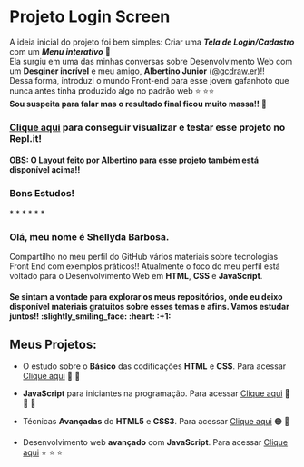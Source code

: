 # Projeto Login Screen

A ideia inicial do projeto foi bem simples: Criar uma <b>*Tela de Login/Cadastro*</b> com um <b>*Menu interativo*</b> :yellow_heart: 
</br>
Ela surgiu em uma das minhas conversas sobre Desenvolvimento Web com um <b>Desginer incrível</b> e meu amigo, <b>Albertino Junior</b> (<a href="https://instagram.com/gcdraw.er?igshid=1e2ncl0gfttlv">@gcdraw.er</a>)!! 
</br>
Dessa forma, introduzi o mundo Front-end para esse jovem gafanhoto que nunca antes tinha produzido algo no padrão web :star: :star::star:
</br>
<b>Sou suspeita para falar mas o resultado final ficou muito massa!! :slightly_smiling_face:</b>


<h3><a href="https://repl.it/talk/share/Uma-Tela-de-Login-Menu-interativo/60357">Clique aqui</a> para conseguir visualizar e testar esse projeto no Repl.it!</h3>

<h4>OBS: O Layout feito por Albertino para esse projeto também está disponível acima!!</h4>

<h3>Bons Estudos!</h3>
*
*
*
*
*
*
<h3>Olá, meu nome é Shellyda Barbosa.</h3> 
Compartilho no meu perfil do GitHub vários materiais sobre tecnologias Front End com exemplos práticos!!
Atualmente o foco do meu perfil está voltado para o Desenvolvimento Web em <b>HTML</b>, <b>CSS</b> e <b>JavaScript</b>.  
<h4>Se sintam a vontade para explorar os meus repositórios, onde eu deixo disponível materiais gratuitos sobre esses temas e afins. Vamos estudar juntos!! :slightly_smiling_face: :heart: :+1: </h4>

<h2>Meus Projetos:</h2>

- O estudo sobre o <b>Básico</b> das codificações <b>HTML</b> e <b>CSS</b>. Para acessar [Clique aqui](https://github.com/Shellyda/Basico-HTML-CSS)  :orange_heart:  :blue_heart: 

- <b>JavaScript</b> para iniciantes na programação. Para acessar [Clique aqui](https://github.com/Shellyda/Basico-JavaScript) :yellow_heart: :yellow_heart:  :yellow_heart: 

- Técnicas <b>Avançadas</b> do <b>HTML5</b> e <b>CSS3</b>. Para acessar [Clique aqui](https://github.com/Shellyda/Avancado-HTML-CSS) :orange_circle: :large_blue_circle: 

- Desenvolvimento web <b>avançado</b> com <b>JavaScript</b>. Para acessar [Clique aqui](https://github.com/Shellyda/Avancado-JavaScript) :star: :star: :star:

